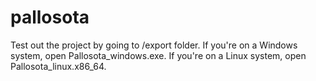 # pallosota

Test out the project by going to /export folder.
If you're on a Windows system, open Pallosota_windows.exe.
If you're on a Linux system, open Pallosota_linux.x86_64.

